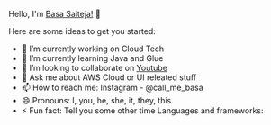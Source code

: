 Hello, I'm <a href="https://saitejabasa.github.io/MyProfile/">Basa Saiteja!</a> 👋

Here are some ideas to get you started:

- 🔭 I’m currently working on Cloud Tech
- 🌱 I’m currently learning Java and Glue
- 👯 I’m looking to collaborate on <a href="#">Youtube</a>
- 💬 Ask me about AWS Cloud or UI releated stuff
- 📫 How to reach me: Instagram - @call_me_basa
- 😄 Pronouns: I, you, he, she, it, they, this.
- ⚡ Fun fact: Tell you some other time
Languages and frameworks:




    
